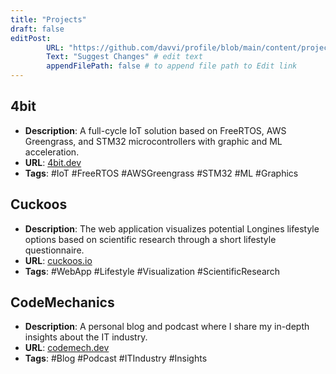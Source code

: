 ```yaml
---
title: "Projects"
draft: false
editPost:
        URL: "https://github.com/davvi/profile/blob/main/content/projects.md"
        Text: "Suggest Changes" # edit text 
        appendFilePath: false # to append file path to Edit link
---
```


## 4bit

- **Description**: A full-cycle IoT solution based on FreeRTOS, AWS Greengrass, and STM32 microcontrollers with graphic and ML acceleration.
- **URL**: [4bit.dev](https://4bit.dev)
- **Tags**: #IoT #FreeRTOS #AWSGreengrass #STM32 #ML #Graphics

## Cuckoos

- **Description**: The web application visualizes potential Longines lifestyle options based on scientific research through a short lifestyle questionnaire.
- **URL**: [cuckoos.io](https://cuckoos.io)
- **Tags**: #WebApp #Lifestyle #Visualization #ScientificResearch

## CodeMechanics

- **Description**: A personal blog and podcast where I share my in-depth insights about the IT industry.
- **URL**: [codemech.dev](https://codemech.dev)
- **Tags**: #Blog #Podcast #ITIndustry #Insights